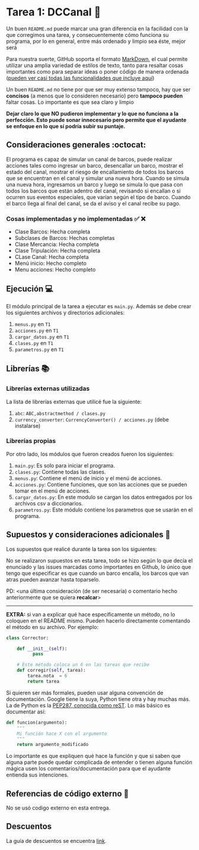 # Tarea 1: DCCanal :school_satchel:


Un buen ```README.md``` puede marcar una gran diferencia en la facilidad con la que corregimos una tarea, y consecuentemente cómo funciona su programa, por lo en general, entre más ordenado y limpio sea éste, mejor será 

Para nuestra suerte, GitHub soporta el formato [MarkDown](https://es.wikipedia.org/wiki/Markdown), el cual permite utilizar una amplia variedad de estilos de texto, tanto para resaltar cosas importantes como para separar ideas o poner código de manera ordenada ([pueden ver casi todas las funcionalidades que incluye aquí](https://github.com/adam-p/markdown-here/wiki/Markdown-Cheatsheet))

Un buen ```README.md``` no tiene por que ser muy extenso tampoco, hay que ser **concisos** (a menos que lo consideren necesario) pero **tampoco pueden** faltar cosas. Lo importante es que sea claro y limpio 

**Dejar claro lo que NO pudieron implementar y lo que no funciona a la perfección. Esto puede sonar innecesario pero permite que el ayudante se enfoque en lo que sí podría subir su puntaje.**

## Consideraciones generales :octocat:

El programa es capaz de simular un canal de barcos, puede realizar acciones tales como ingresar un barco, desencallar un barco, mostrar el estado del canal, mostrar el riesgo de encallamiento de todos los barcos que se encuentran en el canal y simular una nueva hora. Cuando se simula una nueva hora, ingresamos un barco y luego se simula lo que pasa con todos los barcos que están adentro del canal, revisando si encallan o si ocurren sus eventos especiales, que varían según el tipo de barco. Cuando el barco llega al final del canal, se da el aviso y el canal recibe su pago.

### Cosas implementadas y no implementadas :white_check_mark: :x:

* Clase Barcos: Hecha completa
* Subclases de Barcos: Hechas completas
* Clase Mercancia: Hecha completa
* Clase Tripulación: Hecha completa
* CLase Canal: Hecha completa
* Menú inicio: Hecho completo
* Menu acciones: Hecho completo

## Ejecución :computer:
El módulo principal de la tarea a ejecutar es  ```main.py```. Además se debe crear los siguientes archivos y directorios adicionales:
1. ```menus.py``` en ```T1```
2. ```acciones.py``` en ```T1```
3. ```cargar_datos.py``` en ```T1```
4. ```clases.py``` en ```T1```
5. ```parametros.py``` en ```T1```


## Librerías :books:
### Librerías externas utilizadas
La lista de librerías externas que utilicé fue la siguiente:

1. ```abc```: ```ABC,abstractmethod / clases.py```
2. ```currency_converter```: ```CurrencyConverter() / acciones.py``` (debe instalarse)

### Librerías propias
Por otro lado, los módulos que fueron creados fueron los siguientes:

1. ```main.py```: Es solo para iniciar el programa.
2. ```clases.py```: Contiene todas las clases.
3. ```menus.py```: Contiene el menú de inicio y el menú de acciones.
4. ```acciones.py```: Contiene funciones, que son las acciones que se pueden tomar en el menú de acciones.
5. ```cargar_datos.py```: En este modulo se cargan los datos entregados por los archivos csv a diccionarios.
6. ```parametros.py```: Este módulo contiene los parametros que se usarán en el programa.

## Supuestos y consideraciones adicionales :thinking:
Los supuestos que realicé durante la tarea son los siguientes:

No se realizaron supuestos en esta tarea, todo se hizo según lo que decía el enunciado y las issues marcadas como importantes en Github, lo único que tengo que especificar es que cuando un barco encalla, los barcos que van atras pueden avanzar hasta toparselo.

PD: <una última consideración (de ser necesaria) o comentario hecho anteriormente que se quiera **recalcar**>


-------



**EXTRA:** si van a explicar qué hace específicamente un método, no lo coloquen en el README mismo. Pueden hacerlo directamente comentando el método en su archivo. Por ejemplo:

```python
class Corrector:

    def __init__(self):
          pass

    # Este método coloca un 6 en las tareas que recibe
    def corregir(self, tarea):
        tarea.nota  = 6
        return tarea
```

Si quieren ser más formales, pueden usar alguna convención de documentación. Google tiene la suya, Python tiene otra y hay muchas más. La de Python es la [PEP287, conocida como reST](https://www.python.org/dev/peps/pep-0287/). Lo más básico es documentar así:

```python
def funcion(argumento):
    """
    Mi función hace X con el argumento
    """
    return argumento_modificado
```
Lo importante es que expliquen qué hace la función y que si saben que alguna parte puede quedar complicada de entender o tienen alguna función mágica usen los comentarios/documentación para que el ayudante entienda sus intenciones.

## Referencias de código externo :book:

No se usó codigo externo en esta entrega.



## Descuentos
La guía de descuentos se encuentra [link](https://github.com/IIC2233/syllabus/blob/master/Tareas/Descuentos.md).
